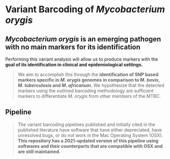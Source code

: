 # Variant Barcoding of *Mycobacterium orygis*

## *Mycobacterium orygis* is an emerging pathogen with no main markers for its identification
Performing this variant analysis will allow us to produce markers with the **goal of its identification in clinical and epidemiological settings.**
> We aim to accomplish this through the **identification of SNP based markers specific in *M. orygis* genomes in comparison to *M. bovis*, *M. tuberculosis* and *M. africanum*.**
We hypothesize that the detected markers using the outlined barcoding methodology are sufficient markers to differentiate *M. orygis* from other members of the MTBC.

## Pipeline
> The variant barcoding pipelines published and initially cited in the published literature have software that have either depreciated, have unresolved bugs, or do not work in the Mac Operating System (OSX).
**This repository has a 2021-updated version of this pipeline using softwares and their counterparts that are compatible with OSX and are still maintained.**
